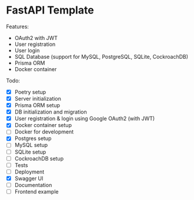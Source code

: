 # FastAPI Template

Features:

- OAuth2 with JWT
- User registration
- User login
- SQL Database (support for MySQL, PostgreSQL, SQLite, CockroachDB)
- Prisma ORM
- Docker container

Todo:

- [x] Poetry setup
- [x] Server initialization
- [x] Prisma ORM setup
- [x] DB initialization and migration
- [x] User registration & login using Google OAuth2 (with JWT)
- [x] Docker container setup
- [ ] Docker for development
- [x] Postgres setup
- [ ] MySQL setup
- [ ] SQLite setup
- [ ] CockroachDB setup
- [ ] Tests
- [ ] Deployment
- [x] Swagger UI
- [ ] Documentation
- [ ] Frontend example
